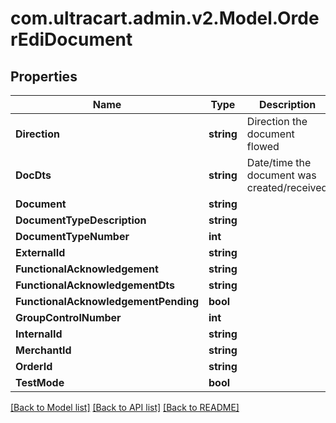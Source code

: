 
# com.ultracart.admin.v2.Model.OrderEdiDocument

## Properties

Name | Type | Description | Notes
------------ | ------------- | ------------- | -------------
**Direction** | **string** | Direction the document flowed | [optional] 
**DocDts** | **string** | Date/time the document was created/received | [optional] 
**Document** | **string** |  | [optional] 
**DocumentTypeDescription** | **string** |  | [optional] 
**DocumentTypeNumber** | **int** |  | [optional] 
**ExternalId** | **string** |  | [optional] 
**FunctionalAcknowledgement** | **string** |  | [optional] 
**FunctionalAcknowledgementDts** | **string** |  | [optional] 
**FunctionalAcknowledgementPending** | **bool** |  | [optional] 
**GroupControlNumber** | **int** |  | [optional] 
**InternalId** | **string** |  | [optional] 
**MerchantId** | **string** |  | [optional] 
**OrderId** | **string** |  | [optional] 
**TestMode** | **bool** |  | [optional] 

[[Back to Model list]](../README.md#documentation-for-models)
[[Back to API list]](../README.md#documentation-for-api-endpoints)
[[Back to README]](../README.md)

